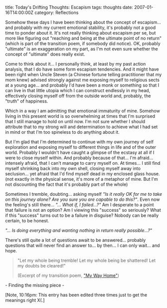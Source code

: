 title: Today's Drifting Thoughts: Escapism
tags: thoughts
date: 2007-01-16T14:00:00Z
category: Reflections

Somehow these days I have been thinking about the concept of escapism… and probably with my current emotional stability, it's probably not a good time to ponder about it. It's not really thinking about escapism per se, but more like figuring out "reaching and being at the ultimate point of no return" (which is part of the transition poem, if somebody did notice). OK, probably "ultimate" is an exaggeration on my part, as I'm not even sure whether the concept of "ultimate" does really exist.

Come to think about it… I personally think, at least by my past action analysis, that I do have some form escapism tendencies. And it might have been right when Uncle Steven (a Chinese fortune telling practitioner that my mom knew) advised strongly against me exposing myself to religious sects at a young age… and probably I'd have been a monk or something so that I can live in that little utopia which I can construct endlessly in my head, effectively closing myself off from the outside world and, probably, the "truth" of happiness.

Which in a way I am admitting that emotional immaturity of mine. Somehow living in this present world is so overwhelming at times that I'm surprised that I still manage to hold on until now. I'm not sure whether I should attribute that to my strong will and determination to achieve what I had set in mind or that I'm too spineless to do anything about it.

But I'm glad that I'm determined to continue with my own journey of self exploration and exposing myself to different things in life and of the outer world. Probably I wouldn't have caught a glimpse of the ecstasy at all if I were to close myself within. And probably because of that… I'm afraid… intensely afraid, that I can't manage to carry myself on. At times… I still find myself shrinking back into my own shell, closing myself away into seclusion… yet afraid that I'd find myself dead in my enclosed glass house. (not exactly in the physical sense, it's more of a metaphor of mine. But I'm not discounting the fact that it's probably part of the whole)

Sometimes I tremble, doubting… asking myself *"Is it really OK for me to take on this journey alone? Are you sure you are capable to do this?"*. Even now the feeling's still there… *"… What if, I failed…?"* Am I desperate to a point that failure is not an option? Am I viewing this "success" so seriously? What if this "success" turns out to be a failure in disguise? Nobody can be really certain, to be honest.

*"… Is doing everything and wanting nothing in return really possible…?"*

There's still quite a lot of questions await to be answered… probably questions that will never find an answer to… by then… I can only wait… and hope.

> "Let my whole being tremble! Let my whole being be shattered! Let my doubts be cleared!"
>
> (Excerpt of my transition poem, ["My Way Home"]({filename}/blog/2006/transition-poem-my-way-home.md)) 

\- Finding the missing piece -

[Note, 10:16pm: This entry has been edited three times just to get the meanings right X(.]
